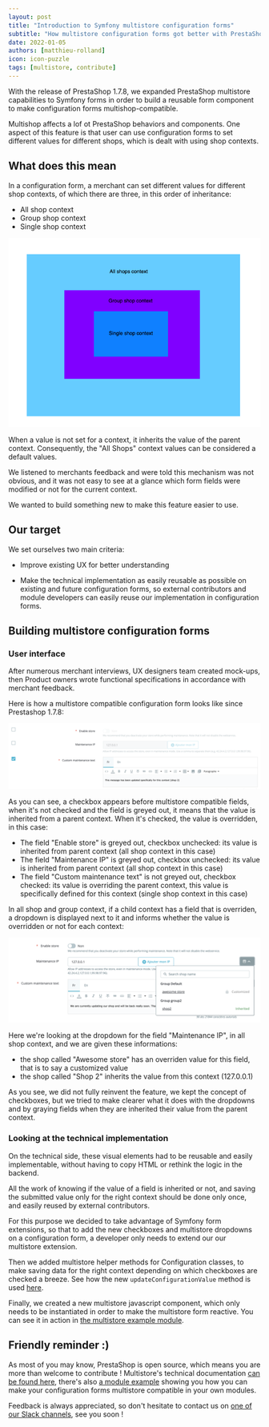 ```yaml
---
layout: post
title: "Introduction to Symfony multistore configuration forms"
subtitle: "How multistore configuration forms got better with PrestaShop 1.7.8"
date: 2022-01-05 
authors: [matthieu-rolland]
icon: icon-puzzle
tags: [multistore, contribute]
---
```


With the release of PrestaShop 1.7.8, we expanded PrestaShop multistore capabilities to Symfony forms in order to build a reusable form component to make configuration forms multishop-compatible.

Multishop affects a lof ot PrestaShop behaviors and components. One aspect of this feature is that user can use configuration forms to set different values for different shops, which is dealt with using shop contexts.

## What does this mean

In a configuration form, a merchant can set different values for different shop contexts, of which there are three, in this order of inheritance:

- All shop context
- Group shop context
- Single shop context

![Shop contexts](/assets/images/2022/01/shopcontexts.png)

When a value is not set for a context, it inherits the value of the parent context. Consequently, the "All Shops" context values can be considered a default values.

We listened to merchants feedback and were told this mechanism was not obvious, and it was not easy to see at a glance which form fields were modified or not for the current context.

We wanted to build something new to make this feature easier to use.

## Our target

We set ourselves two main criteria:

- Improve existing UX for better understanding

- Make the technical implementation as easily reusable as possible on existing and future configuration forms, so external contributors and module developers can easily reuse our implementation in configuration forms.

## Building multistore configuration forms

### User interface

After numerous merchant interviews, UX designers team created mock-ups, then Product owners wrote functional specifications in accordance with merchant feedback. 

Here is how a multistore compatible configuration form looks like since Prestashop 1.7.8:

![Shop contexts](/assets/images/2022/01/checkbox.png)

As you can see, a checkbox appears before multistore compatible fields, when it's not checked and the field is greyed out, it means that the value is inherited from a parent context. When it's checked, the value is overridden, in this case:

- The field "Enable store" is greyed out, checkbox unchecked: its value is inherited from parent context (all shop context in this case)
- The field "Maintenance IP" is greyed out, checkbox unchecked: its value is inherited from parent context (all shop context in this case)
- The field "Custom maintenance text" is not greyed out, checkbox checked: its value is overriding the parent context, this value is specifically defined for this context (single shop context in this case)

In all shop and group context, if a child context has a field that is overriden, a dropdown is displayed next to it and informs whether the value is overridden or not for each context:

![Shop contexts](/assets/images/2022/01/dropdown.png)

Here we're looking at the dropdown for the field "Maintenance IP", in all shop context, and we are given these informations:

- the shop called "Awesome store" has an overriden value for this field, that is to say a customized value
- the shop called "Shop 2" inherits the value from this context (127.0.0.1)

As you see, we did not fully reinvent the feature, we kept the concept of checkboxes, but we tried to make clearer what it does with the dropdowns and by graying fields when they are inherited their value from the parent context.

### Looking at the technical implementation

On the technical side, these visual elements had to be reusable and easily implementable, without having to copy HTML or rethink the logic in the backend. 

All the work of knowing if the value of a field is inherited or not, and saving the submitted value only for the right context should be done only once, and easily reused by external contributors.

For this purpose we decided to take advantage of Symfony form extensions, so that to add the new checkboxes and multistore dropdowns on a configuration form, a developer only needs to extend our our multistore extension. 

Then we added multistore helper methods for Configuration classes, to make saving data for the right context depending on which checkboxes are checked a breeze. See how the new `updateConfigurationValue` method is used [here](https://github.com/PrestaShop/example-modules/blob/master/demomultistoreform/src/Form/ContentBlockDataConfiguration.php).

Finally, we created a new multistore javascript component, which only needs to be instantiated in order to make the multistore form reactive. You can see it in action in [the multistore example module](https://github.com/PrestaShop/example-modules/blob/master/demomultistoreform/views/js/form.js).

## Friendly reminder :)

As most of you may know, PrestaShop is open source, which means you are more than welcome to contribute ! Multistore's technical documentation [can be found here](https://devdocs.prestashop.com/1.7/development/multistore/), there's also [a module example](https://github.com/PrestaShop/example-modules/tree/master/demomultistoreform) showing you how you can make your configuration forms multistore compatible in your own modules.

Feedback is always appreciated, so don't hesitate to contact us on [one of our Slack channels](https://www.prestashop-project.org/slack/channels/), see you soon !
